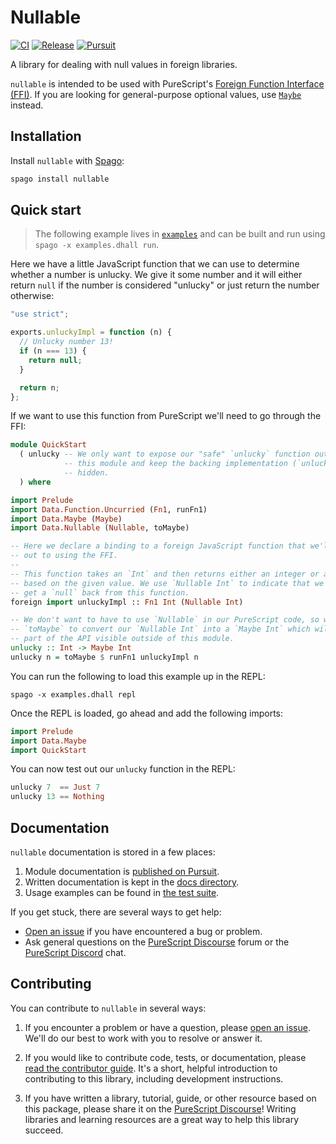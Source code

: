 # Nullable

[![CI](https://github.com/purescript-contrib/purescript-nullable/workflows/CI/badge.svg?branch=main)](https://github.com/purescript-contrib/purescript-nullable/actions?query=workflow%3ACI+branch%3Amain)
[![Release](https://img.shields.io/github/release/purescript-contrib/purescript-nullable.svg)](https://github.com/purescript-contrib/purescript-nullable/releases)
[![Pursuit](https://pursuit.purescript.org/packages/purescript-nullable/badge)](https://pursuit.purescript.org/packages/purescript-nullable)

A library for dealing with null values in foreign libraries.

`nullable` is intended to be used with PureScript's [Foreign Function Interface (FFI)](https://github.com/purescript/documentation/blob/master/guides/FFI.md). If you are looking for general-purpose optional values, use [`Maybe`](https://github.com/purescript/purescript-maybe) instead.

## Installation

Install `nullable` with [Spago](https://github.com/purescript/spago):

```sh
spago install nullable
```

## Quick start

> The following example lives in [`examples`](./examples) and can be built and run using `spago -x examples.dhall run`.

Here we have a little JavaScript function that we can use to determine whether a number is unlucky. We give it some number and it will either return `null` if the number is considered "unlucky" or just return the number otherwise:

```js
"use strict";

exports.unluckyImpl = function (n) {
  // Unlucky number 13!
  if (n === 13) {
    return null;
  }

  return n;
};
```

If we want to use this function from PureScript we'll need to go through the FFI:

```purescript
module QuickStart
  ( unlucky -- We only want to expose our "safe" `unlucky` function outside of
            -- this module and keep the backing implementation (`unluckyImpl`)
            -- hidden.
  ) where

import Prelude
import Data.Function.Uncurried (Fn1, runFn1)
import Data.Maybe (Maybe)
import Data.Nullable (Nullable, toMaybe)

-- Here we declare a binding to a foreign JavaScript function that we'll call
-- out to using the FFI.
--
-- This function takes an `Int` and then returns either an integer or a `null`
-- based on the given value. We use `Nullable Int` to indicate that we could
-- get a `null` back from this function.
foreign import unluckyImpl :: Fn1 Int (Nullable Int)

-- We don't want to have to use `Nullable` in our PureScript code, so we can use
-- `toMaybe` to convert our `Nullable Int` into a `Maybe Int` which will then be
-- part of the API visible outside of this module.
unlucky :: Int -> Maybe Int
unlucky n = toMaybe $ runFn1 unluckyImpl n
```

You can run the following to load this example up in the REPL:

```
spago -x examples.dhall repl
```

Once the REPL is loaded, go ahead and add the following imports:

```purescript
import Prelude
import Data.Maybe
import QuickStart
```

You can now test out our `unlucky` function in the REPL:

```purescript
unlucky 7  == Just 7
unlucky 13 == Nothing
```

## Documentation

`nullable` documentation is stored in a few places:

1. Module documentation is [published on Pursuit](https://pursuit.purescript.org/packages/purescript-nullable).
2. Written documentation is kept in the [docs directory](./docs).
3. Usage examples can be found in [the test suite](./test).

If you get stuck, there are several ways to get help:

- [Open an issue](https://github.com/purescript-contrib/purescript-nullable/issues) if you have encountered a bug or problem.
- Ask general questions on the [PureScript Discourse](https://discourse.purescript.org) forum or the [PureScript Discord](https://purescript.org/chat) chat.

## Contributing

You can contribute to `nullable` in several ways:

1. If you encounter a problem or have a question, please [open an issue](https://github.com/purescript-contrib/purescript-nullable/issues). We'll do our best to work with you to resolve or answer it.

2. If you would like to contribute code, tests, or documentation, please [read the contributor guide](./CONTRIBUTING.md). It's a short, helpful introduction to contributing to this library, including development instructions.

3. If you have written a library, tutorial, guide, or other resource based on this package, please share it on the [PureScript Discourse](https://discourse.purescript.org)! Writing libraries and learning resources are a great way to help this library succeed.
